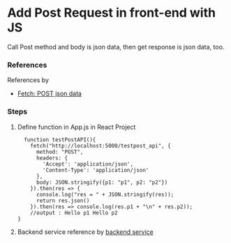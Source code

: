 # Add Post Request in front-end with JS

Call Post method and body is json data, then get response is json data, too.

### References 
References by 

- [Fetch: POST json data](https://stackoverflow.com/questions/29775797/fetch-post-json-data)

### Steps
 1. Define function in App.js in React Project
 
          function testPostAPI(){
            fetch("http://localhost:5000/testpost_api", {
              method: "POST",
              headers: {
                'Accept': 'application/json',
                'Content-Type': 'application/json'
              },
              body: JSON.stringify({p1: "p1", p2: "p2"})
            }).then(res => {
              console.log("res = " + JSON.stringify(res));
              return res.json()
            }).then(res => console.log(res.p1 + "\n" + res.p2));
		    //output : Hello p1 Hello p2
	    }

 2. Backend service reference by [backend service](https://github.com/u0652804/CreateFullStackWithJS/tree/main/note_3rd/Add%20Post%20Router%20in%20backend%20with%20JS)
